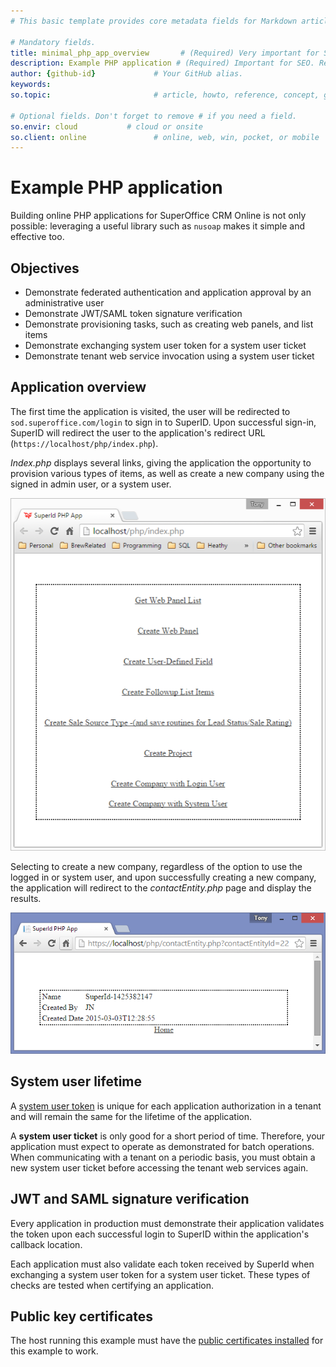 ```yaml
---
# This basic template provides core metadata fields for Markdown articles on docs.superoffice.com.

# Mandatory fields.
title: minimal_php_app_overview       # (Required) Very important for SEO. Intent in a unique string of 43-59 chars including spaces.
description: Example PHP application # (Required) Important for SEO. Recommended character length is 115-145 characters including spaces.
author: {github-id}             # Your GitHub alias.
keywords:
so.topic:                       # article, howto, reference, concept, guide

# Optional fields. Don't forget to remove # if you need a field.
so.envir: cloud           # cloud or onsite
so.client: online               # online, web, win, pocket, or mobile
---
```


# Example PHP application

Building online PHP applications for SuperOffice CRM Online is not only possible: leveraging a useful library such as `nusoap` makes it simple and effective too.

## Objectives

* Demonstrate federated authentication and application approval by an administrative user
* Demonstrate JWT/SAML token signature verification
* Demonstrate provisioning tasks, such as creating web panels, and list items
* Demonstrate exchanging system user token for a system user ticket
* Demonstrate tenant web service invocation using a system user ticket

## Application overview

The first time the application is visited, the user will be redirected to `sod.superoffice.com/login` to sign in to SuperID. Upon successful sign-in, SuperID will redirect the user to the application's redirect URL (`https://localhost/php/index.php`).

*Index.php* displays several links, giving the application the opportunity to provision various types of items, as well as create a new company using the signed in admin user, or a system user.

![x][img1]

Selecting to create a new company, regardless of the option to use the logged in or system user, and upon successfully creating a new company, the application will redirect to the *contactEntity.php* page and display the results.

![x][img2]

## System user lifetime

A [system user token][1] is unique for each application authorization in a tenant and will remain the same for the lifetime of the application.

A **system user ticket** is only good for a short period of time. Therefore, your application must expect to operate as demonstrated for batch operations. When communicating with a tenant on a periodic basis, you must obtain a new system user ticket before accessing the tenant web services again.

## JWT and SAML signature verification

Every application in production must demonstrate their application validates the token upon each successful login to SuperID within the application's callback location.

Each application must also validate each token received by SuperId when exchanging a system user token for a system user ticket. These types of checks are tested when certifying an application.

## Public key certificates

The host running this example must have the [public certificates installed][2] for this example to work.

<!-- Referenced links -->
[1]: https://github.com/SuperOfficeDocs/superoffice-docs/blob/main/docs/authentication/system-user/system-user-token.md
[2]: https://github.com/SuperOfficeDocs/superoffice-docs/blob/main/docs/authentication/certificates/configure.md

<!-- Referenced images -->
[img1]: media/image001.png
[img2]: media/image003.png
